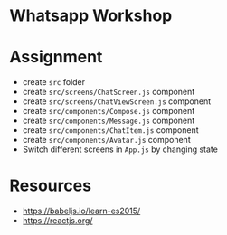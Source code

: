 # Whatsapp Workshop

# Assignment

- create `src` folder
- create `src/screens/ChatScreen.js` component
- create `src/screens/ChatViewScreen.js` component
- create `src/components/Compose.js` component
- create `src/components/Message.js` component
- create `src/components/ChatItem.js` component
- create `src/components/Avatar.js` component
- Switch different screens in `App.js` by changing state

# Resources
- https://babeljs.io/learn-es2015/
- https://reactjs.org/
